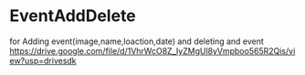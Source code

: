 # EventAddDelete
for Adding event(image,name,loaction,date) and deleting and event
https://drive.google.com/file/d/1VhrWcO8Z_IyZMgUl8yVmpboo565R2Qis/view?usp=drivesdk

